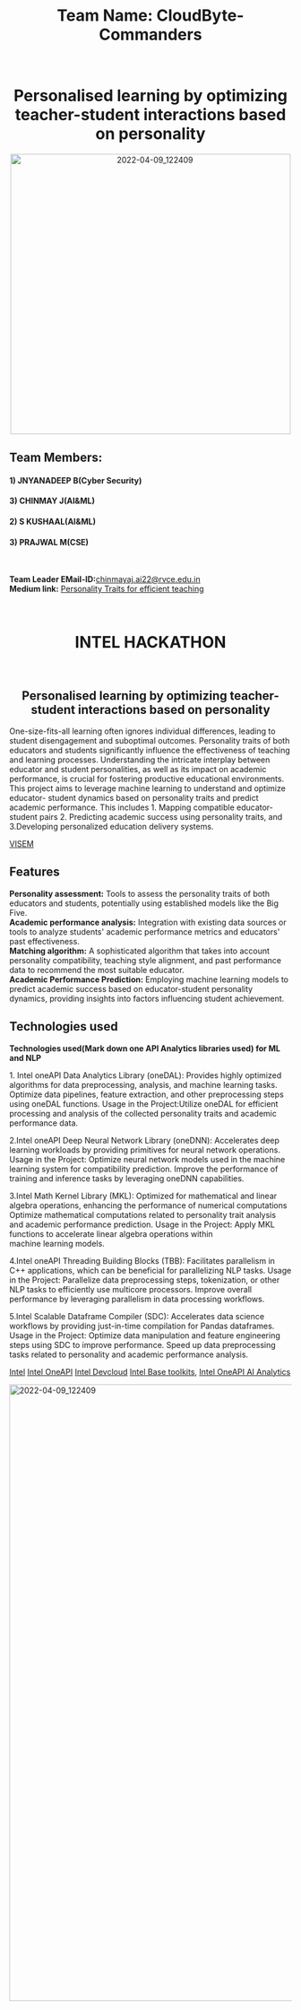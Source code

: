 <div align="center">
   <centre><h1>Team Name: CloudByte-Commanders</h1></centre><br />
<centre><h1>Personalised learning by optimizing teacher-student interactions based on personality</h1></centre>
 <img width="500" alt="2022-04-09_122409" src="https://github.com/CodeeDharani/Hack2skill-Intel-OneAPI-Hackathon-AI-Analytics-toolkits-Human-fertility/assets/110709707/6ef83656-060c-4e54-86de-964bc64a1b0c"> 
   </div>
<h2>Team Members: </h2>
  <h4>1) JNYANADEEP B(Cyber Security) </h4>
  <h4>3) CHINMAY J(AI&ML)</h4>
  <h4>2) S KUSHAAL(AI&ML)</h4>
  <h4>3) PRAJWAL M(CSE)</h4>
   
   <br />
   
  **Team Leader EMail-ID:**[chinmayaj.ai22@rvce.edu.in](www.chinmayaj.ai22@rvce.edu.in)<br />
  **Medium link:** [ Personality Traits for efficient teaching](https://medium.com/@imtanusri/personality-traits-that-help-students-and-teachers-for-better-learning-and-teaching-ca80afbaa09c)
   
   
   <br />
   
   
<div align="center">
     <center><h1>INTEL HACKATHON</h1></center><br />
  <centre><h2>Personalised learning by optimizing teacher-student interactions based on personality</h2></centre>

</div>

  



<p>
  One-size-fits-all learning often ignores individual differences, leading to student
disengagement and suboptimal outcomes. Personality traits of both educators and
students significantly influence the effectiveness of teaching and learning processes.
Understanding the intricate interplay between educator and student personalities, as
well as its impact on academic performance, is crucial for fostering productive
educational environments. 
This project aims to leverage machine learning to understand and optimize educator-
student dynamics based on personality traits and predict academic performance. This
includes
1. Mapping compatible educator-student pairs
2. Predicting academic success using personality traits, and 
3.Developing personalized education delivery systems.
  <br />
  </p>
  
  [VISEM](https://datasets.simula.no//visem/)
  
<p>
<h2>Features</h2>
  
**Personality assessment:** Tools to assess the personality traits of both educators and students, potentially using established models like the Big Five.<br /> 
**Academic performance analysis:** Integration with existing data sources or tools to analyze students' academic performance metrics and educators' past effectiveness.<br />
**Matching algorithm:** A sophisticated algorithm that takes into account personality compatibility, teaching style alignment, and past performance data to recommend the most suitable educator.<br />
**Academic Performance Prediction:** Employing machine learning models to predict academic success based on educator-student personality dynamics, providing insights into factors influencing student achievement.<br />

<h2>Technologies used</h2>

 **Technologies used(Mark down one API Analytics libraries used) for ML and NLP**
<p>
1. Intel oneAPI Data Analytics Library (oneDAL): Provides highly optimized algorithms for data preprocessing, analysis, and machine learning tasks. Optimize data pipelines, feature extraction, and other preprocessing steps using oneDAL functions. Usage in the Project:Utilize oneDAL for efficient processing and analysis of the collected personality traits and academic performance data.

2.Intel oneAPI Deep Neural Network Library (oneDNN): Accelerates deep learning workloads by providing primitives for neural network operations. Usage in the Project: Optimize neural network models used in the machine learning system for compatibility prediction. Improve the performance of training and inference tasks by leveraging oneDNN capabilities.

3.Intel Math Kernel Library (MKL): Optimized for mathematical and linear algebra operations, enhancing the performance of numerical computations Optimize mathematical computations related to personality trait analysis and academic performance prediction. Usage in the Project: Apply MKL functions to accelerate linear algebra operations within machine learning models.

4.Intel oneAPI Threading Building Blocks (TBB): Facilitates parallelism in C++ applications, which can be beneficial for parallelizing NLP tasks.
Usage in the Project: Parallelize data preprocessing steps, tokenization, or other NLP tasks to efficiently use multicore processors. Improve overall performance by leveraging parallelism in data processing workflows.

5.Intel Scalable Dataframe Compiler (SDC): Accelerates data science workflows by providing just-in-time compilation for Pandas dataframes. Usage in the Project: Optimize data manipulation and feature engineering steps using SDC to improve performance. Speed up data preprocessing tasks related to personality and academic performance analysis.
  
  </p>
  
[Intel](https://www.intel.in/content/www/in/en/homepage.html) 
[Intel OneAPI](https://www.intel.com/content/www/us/en/developer/tools/oneapi/overview.html) 
[Intel Devcloud](https://www.intel.com/content/www/us/en/developer/tools/devcloud/overview.html)
[Intel Base toolkits](https://www.intel.com/content/www/us/en/developer/tools/oneapi/base-toolkit.html), 
[Intel OneAPI AI Analytics](https://www.intel.com/content/www/us/en/developer/tools/oneapi/ai-analytics-toolkit.html)

  


<img width="1100" alt="2022-04-09_122409" src="https://github.com/CodeeDharani/Hack2skill-Intel-OneAPI-Hackathon-AI-Analytics-toolkits-Human-fertility/assets/110709707/3683a662-c18e-4be1-bff7-e4a5a49ed5ca">
